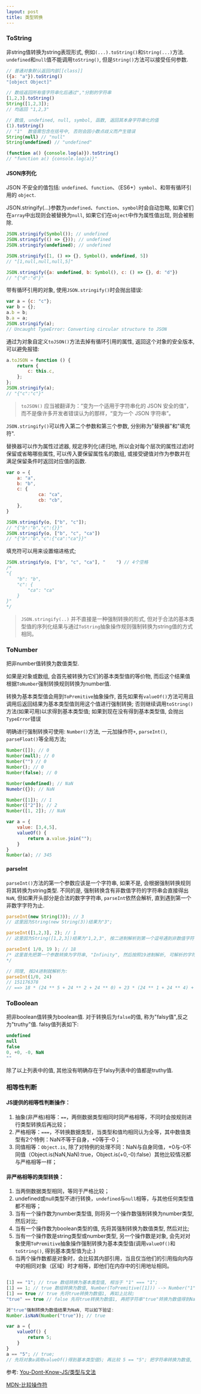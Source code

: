 ```yaml
---
layout: post
title: 类型转换
---
```


### ToString

非string值转换为string表现形式, 例如`(...).toString()`和`String(...)`方法. `undefined`和`null`值不能调用`toString()`, 但是`String()`方法可以接受任何参数.

```javascript
// 普通对象默认返回内部[[class]]
({a: "a"}).toString()
"[object Object]"

// 数组返回所有值字符串化后通过","分割的字符串
[1,2,3].toString()
String([1,2,3]);
// 均返回 "1,2,3"

// 数值, undefined, null, symbol, 函数, 返回其本身字符串化的值
(1).toString()
// "1"  数值需包含在括号中, 否则会因小数点歧义而产生错误
String(null) // "null"
String(undefined) // "undefined"

(function a() {console.log(a)}).toString()
// "function a() {console.log(a)}"
```
#### JSON序列化

JSON 不安全的值包括: `undefined`、`function`、（ES6+）`symbol`、和带有循环引用的 `object`.

JSON.stringify(...)参数为`undefined`、`function`、`symbol`时会自动忽略, 如果它们在`array`中出现则会被替换为`null`, 如果它们在`object`中作为属性值出现, 则会被剔除.

```javascript
JSON.stringify(Symbol()); // undefined
JSON.stringify(() => {})); // undefined
JSON.stringify(undefined); // undefined

JSON.stringify([1, () => {}, Symbol(), undefined, 5])
// "[1,null,null,null,5]"

JSON.stringify({a: undefined, b: Symbol(), c: () => {}, d: "d"})
// "{"d":"d"}"
```
带有循环引用的对象, 使用`JSON.stringify()`时会抛出错误:

```javascript
var a = {c: "c"};
var b = {};
a.b = b;
b.a = a;
JSON.stringify(a);
// Uncaught TypeError: Converting circular structure to JSON
```

通过为对象自定义`toJSON()`方法去掉有循环引用的属性, 返回这个对象的安全版本, 可以避免报错:
```javascript
a.toJSON = function () {
    return {
        c: this.c,
    };
};
JSON.stringify(a);
// "{"c":"c"}"
```

> `toJSON()` 应当被翻译为：“变为一个适用于字符串化的 JSON 安全的值”，而不是像许多开发者错误认为的那样，“变为一个 JSON 字符串”。

`JSON.stringify()`可以传入第二个参数和第三个参数, 分别称为"替换器"和"填充符".

替换器可以作为属性过滤器, 规定序列化(递归地, 所以会对每个层次的属性过滤)时保留或省略哪些属性, 可以传入要保留属性名的数组, 或接受键值对作为参数并在满足保留条件时返回对应值的函数.

```javascript
var o = {
    a: "a",
    b: "b",
    c: {
            ca: "ca",
            cb: "cb",
    },
}

JSON.stringify(o, ["b", "c"]);
// "{"b":"b","c":{}}"
JSON.stringify(o, ["b", "c", "ca"])
// "{"b":"b","c":{"ca":"ca"}}"

```

填充符可以用来设置缩进格式;

```javascript
JSON.stringify(o, ["b", "c", "ca"], "    ") // 4个空格
/*
"{
    "b": "b",
    "c": {
        "ca": "ca"
    }
}"
*/
```

> `JSON.stringify(..)` 并不直接是一种强制转换的形式, 但对于合法的基本类型值的序列化结果与通过`ToString`抽象操作规则强制转换为string值的方式相同。

### ToNumber

把非number值转换为数值类型.

如果是对象或数组, 会首先被转换为它们的基本类型值的等价物, 而后这个结果值根据`ToNumber`强制转换规则转换为number值.

转换为基本类型值会用到`ToPremitive`抽象操作, 首先如果有`valueOf()`方法可用且调用后返回结果为基本类型值则用这个值进行强制转换; 否则继续调用`toString()`方法(如果可用)以求得到基本类型值; 如果到现在没有得到基本类型值, 会抛出`TypeError`错误

明确进行强制转换可使用: `Number()`方法, 一元加操作符`+`, `parseInt()`, `parseFloat()`等全局方法;

```javascript
Number([]); // 0
Number(null); // 0
Number("") // 0
Number(); // 0
Number(false); // 0

Number(undefined); // NaN
Numebr({}); // NaN

Number([1]); // 1
Number(["2"]); // 2
Number([1, 2]); // NaN

var a = {
    value: [3,4,5],
    valueOf() {
        return a.value.join("");
    }
}
Number(a); // 345
```

#### parseInt
`parseInt()`方法的第一个参数应该是一个字符串, 如果不是, 会根据强制转换规则将其转换为string类型. 不同的是, 强制转换含有非数值字符的字符串会直接得出`NaN`, 但如果开头部分是合法的数字字符串, `parseInt`依然会解析, 直到遇到第一个非数字字符为止.

```javascript
parseInt(new String(3)); // 3
// 这里因为String(new String(3))结果为"3";

parseInt([1,2,3], 2); // 1
// 这里因为String([1,2,3])结果为"1,2,3", 按二进制解析到第一个逗号遇到非数值字符, 停止解析;

```

```javascript
parseInt( 1/0, 19 ); // 18
/* 这里首先把第一个参数转换为字符串, "Infinity", 然后按照19进制解析, 可解析的字符为`0-9`和`a-i`(代表10~18); 第一个字符`i`解析为18, 第二个字符"n"不在可解析字符范围, 停止解析. 所以最后输出18;
*/

// 同理, 按24进制就解析为:
parseInt(1/0, 24)
// 151176378
// ==> 18 * (24 ** 5 + 24 ** 2 + 24 ** 0) + 23 * (24 ** 1 + 24 ** 4) + 15 * (24 ** 3)
```

### ToBoolean

把非boolean值转换为boolean值. 对于转换后为`false`的值, 称为"falsy值",反之为"truthy"值. falsy值列表如下:
```javascript
undefined
null
false
0, +0, -0, NaN
""
```

除了以上列表中的值, 其他没有明确存在于falsy列表中的值都是truthy值.

### 相等性判断

#### JS提供的相等性判断操作：
1. 抽象(非严格)相等：`==`，两侧数据类型相同时同严格相等，不同时会按规则进行类型转换后再比较；
2. 严格相等：`===`，不转换数据类型，当类型和值均相同认为全等，其中数值类型有2个特例：NaN不等于自身，+0等于-0；
3. 同值相等：`Object.is`, 除了对特例的处理不同：NaN与自身同值，+0与-0不同值（Object.is(NaN,NaN):true，Object.is(+0,-0):false）其他比较情况都与严格相等一样；


#### 非严格相等的类型转换：
1. 当两侧数据类型相同，等同于严格比较；
2. undefined或null类型不进行转换，`undefined`与`null`相等，与其他任何类型值都不相等；
3. 当有一个操作数为number类型值, 则将另一个操作数强制转换为number类型, 然后对比;
4. 当有一个操作数为boolean类型的值, 先将其强制转换为数值类型, 然后对比;
5. 当有一个操作数是string类型或number类型, 另一个操作数是对象, 会先对对象使用`ToPremitive`抽象操作强制转换为基本类型值(调用`valueOf()`和`toString()`, 得到基本类型值为止.)
6. 当两个操作数都是对象时，会比较其内部引用，当且仅当他们的引用指向内存中的相同对象（区域）时才相等，即他们在内存中的引用地址相同。

```javascript

[1] == "1"; // true 数组转换为基本类型值, 相当于 "1" === "1";
[1] == 1; // true 数组转换为数值, Number(ToPremitive([1])) --> Number("1"), 相当于 1 === 1;
[1] == true // true 先将true转换为数值1, 再如上比较;
"true" == true // false 先将true转换为数值1, 再把字符串"true"转换为数值得到NaN, 相当于NaN === 1;

对"true"强制转换为数值结果为NaN, 可以如下验证:
Number.isNaN(Number("true")); // true

var a = {
    valueOf() {
        return 5;
    }
}
a == "5"; // true;
// 先将对象a调用valueOf()得到基本类型值5; 再比较 5 == "5"; 把字符串转换为数值, 相当于5 === 5;

```

参考:
[You-Dont-Know-JS/类型与文法](https://github.com/getify/You-Dont-Know-JS/blob/1ed-zh-CN/types%20%26%20grammar/ch4.md)

[MDN-比较操作符](https://developer.mozilla.org/zh-CN/docs/Web/JavaScript/Reference/Operators/Comparison_Operators#Equality)